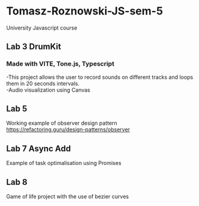 # Tomasz-Roznowski-JS-sem-5
University Javascript course 

## Lab 3 DrumKit<br />

### Made with VITE, Tone.js, Typescript<br />
-This project allows the user to record sounds on different tracks and loops them in 20 seconds intervals.<br />
-Audio visualization using Canvas

## Lab 5 <br />
Working example of observer design pattern <br />
https://refactoring.guru/design-patterns/observer

## Lab 7 Async Add <br />
Example of task optimalisation using Promises <br />

## Lab 8 <br />
Game of life project with the use of bezier curves

